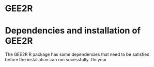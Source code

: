 # GEE2R
# Dependencies and installation of GEE2R

The GEE2R R package has some dependencies that need to be satisfied before the installation can run sucessfully.
On your
